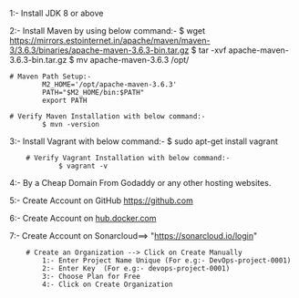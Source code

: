 1:- Install JDK 8 or above 

2:- Install Maven by using below command:-
        $ wget https://mirrors.estointernet.in/apache/maven/maven-3/3.6.3/binaries/apache-maven-3.6.3-bin.tar.gz
        $ tar -xvf apache-maven-3.6.3-bin.tar.gz
        $ mv apache-maven-3.6.3 /opt/

    # Maven Path Setup:-
            M2_HOME='/opt/apache-maven-3.6.3'
            PATH="$M2_HOME/bin:$PATH"
            export PATH

    # Verify Maven Installation with below command:- 
            $ mvn -version

3:- Install Vagrant with below command:-
        $ sudo apt-get install vagrant

        # Verify Vagrant Installation with below command:- 
                $ vagrant -v

4:- By a Cheap Domain From Godaddy or any other hosting websites.

5:- Create Account on GitHub https://github.com

6:- Create Account on [hub.docker.com](https://hub.docker.com/)

7:- Create Account on Sonarcloud==> "https://sonarcloud.io/login"

        # Create an Organization --> Click on Create Manually
            1:- Enter Project Name Unique (For e.g:- DevOps-project-0001)
            2:- Enter Key  (For e.g:- devops-project-0001)
            3:- Choose Plan for Free
            4:- Click on Create Organization